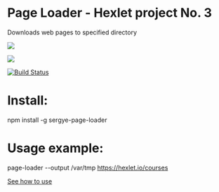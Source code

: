 <h1>Page Loader - Hexlet project No. 3</h1>

Downloads web pages to specified directory

<a href="https://codeclimate.com/github/sergye/project-lvl3-s456/maintainability"><img src="https://api.codeclimate.com/v1/badges/5cb22389dd5f61256383/maintainability" /></a>

<a href="https://codeclimate.com/github/sergye/project-lvl3-s456/test_coverage"><img src="https://api.codeclimate.com/v1/badges/5cb22389dd5f61256383/test_coverage" /></a>

[![Build Status](https://travis-ci.org/sergye/project-lvl3-s456.svg?branch=master)](https://travis-ci.org/sergye/project-lvl3-s456)

<h1>Install:</h1>

npm install -g sergye-page-loader

<h1>Usage example:</h1>

page-loader --output /var/tmp https://hexlet.io/courses

<a href="https://asciinema.org/a/kk0j1fcn0d3vB3XuF12SqVBoc">See how to use</a>